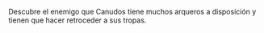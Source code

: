Descubre el enemigo que Canudos tiene muchos arqueros a disposición y tienen que hacer retroceder a sus tropas.